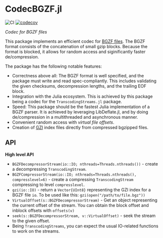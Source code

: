 # CodecBGZF.jl

![CI](https://github.com/jakobnissen/CodecBGZF.jl/workflows/CI/badge.svg)
[![codecov](https://codecov.io/gh/jakobnissen/CodecBGZF.jl/branch/master/graph/badge.svg?token=VKFC19YZUG)](https://codecov.io/gh/jakobnissen/CodecBGZF.jl)

_Codec for BGZF files_

This package implements an efficient codec for [BGZF files](https://samtools.github.io/hts-specs/SAMv1.pdf). The BGZF format consists of the concatenation of small gzip blocks. Because the format is blocked, it allows for random access and siginificantly faster de/compression.

The package has the following notable features:
* Correctness above all: The BGZF format is well specified, and the package must write and read spec-compliantly. This includes validating the given checksums, decompression lengths, and the trailing EOF block.
* Integration with the Julia ecosystem. This is achieved by this package being a codec for the `TranscodingStreams.jl` package.
* Speed: This package should be the fastest Julia implementation of a BGZF parser. It is achieved by leveraging LibDeflate.jl, and by doing de/compression in a multithreaded and asynchronous manner.
* Convenient random access with *virtual file offsets*.
* Creation of [GZI](http://www.htslib.org/doc/bgzip.html) index files directly from compressed bgzipped files.

## API
__High level API__

* `BGZFDecompressorStream(io::IO; nthreads=Threads.nthreads())` - create a decompressing `TranscodingStream`.
* `BGZFCompressorStream(io::IO; nthreads=Threads.nthreads(), compresslevel=6)` - create a compressing `TranscodingStream` compressing to level `compresslevel`.
* `gzi(io::IO)` - return a `Vector{UInt8}` representing the GZI index for a BGZF file `io`. To be used like this: `gzi(open("/path/to/file.bgz"))`
* `VirtualOffset(s::BGZFDecompressorStream)` - Get an object representing the current offset of the stream. You can obtain the block offset and inblock offsets with `offsets(v)`
* `seek(s::BGZFDecompressorStream, v::VirtualOffset)` - seek the stream to the given offset.
* Being `TranscodingStreams`, you can expect the usual IO-related functions to work on the streams.

